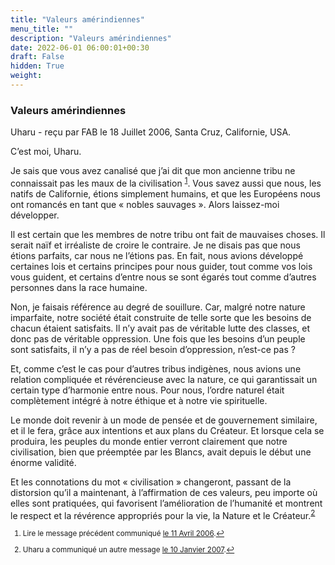 ```yaml
---
title: "Valeurs amérindiennes"
menu_title: ""
description: "Valeurs amérindiennes"
date: 2022-06-01 06:00:01+00:30
draft: False
hidden: True
weight:
---
```

### Valeurs amérindiennes

Uharu - reçu par FAB le 18 Juillet 2006, Santa Cruz, Californie, USA.

C’est moi, Uharu.

Je sais que vous avez canalisé que j’ai dit que mon ancienne tribu ne connaissait pas les maux de la civilisation <sup id="a1">[1](#f1)</sup>. Vous savez aussi que nous, les natifs de Californie, étions simplement humains, et que les Européens nous ont romancés en tant que « nobles sauvages ». Alors laissez-moi développer.

Il est certain que les membres de notre tribu ont fait de mauvaises choses. Il serait naïf et irréaliste de croire le contraire. Je ne disais pas que nous étions parfaits, car nous ne l’étions pas. En fait, nous avions développé certaines lois et certains principes pour nous guider, tout comme vos lois vous guident, et certains d’entre nous se sont égarés tout comme d’autres personnes dans la race humaine.

Non, je faisais référence au degré de souillure. Car, malgré notre nature imparfaite, notre société était construite de telle sorte que les besoins de chacun étaient satisfaits. Il n’y avait pas de véritable lutte des classes, et donc pas de véritable oppression. Une fois que les besoins d’un peuple sont satisfaits, il n’y a pas de réel besoin d’oppression, n’est-ce pas ?

Et, comme c’est le cas pour d’autres tribus indigènes, nous avions une relation compliquée et révérencieuse avec la nature, ce qui garantissait un certain type d’harmonie entre nous. Pour nous, l’ordre naturel était complètement intégré à notre éthique et à notre vie spirituelle.

Le monde doit revenir à un mode de pensée et de gouvernement similaire, et il le fera, grâce aux intentions et aux plans du Créateur. Et lorsque cela se produira, les peuples du monde entier verront clairement que notre civilisation, bien que préemptée par les Blancs, avait depuis le début une énorme validité.

Et les connotations du mot « civilisation » changeront, passant de la distorsion qu’il a maintenant, à l’affirmation de ces valeurs, peu importe où elles sont pratiquées, qui favorisent l’amélioration de l’humanité et montrent le respect et la révérence appropriés pour la vie, la Nature et le Créateur.<sup id="a2">[2](#f2)</sup>
<small>

1. <large id="f1"> Lire le message précédent communiqué [le 11 Avril 2006](/fr-contemporary-messages/fr-contemporary-messages-by-date-order/fr-contemporary-messages-2006/fr-2006-4-11-2-fab-uharu/).[↩](#a1)

2. <large id="f2"> Uharu a communiqué un autre message [le 10 Janvier 2007](/fr-contemporary-messages/fr-contemporary-messages-by-date-order/fr-contemporary-messages-2007/fr-2007-1-10-1-fab-uharu/).[↩](#a2)